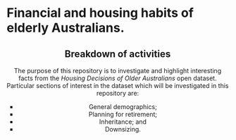 # Financial and housing habits of elderly Australians.
<header>
  <h2>
  Breakdown of activities
  </h2>
  <p>
    The purpose of this repository is to investigate and highlight interesting facts from the <i>Housing Decisions of Older Australians</i> open dataset. Particular sections of interest in the dataset which will be investigated in this repository are:
    <ul type="square">
      <li>General demographics;</li>
      <li>Planning for retirement;</li>
      <li>Inheritance; and</li>
      <li>Downsizing.</li>
</header>


